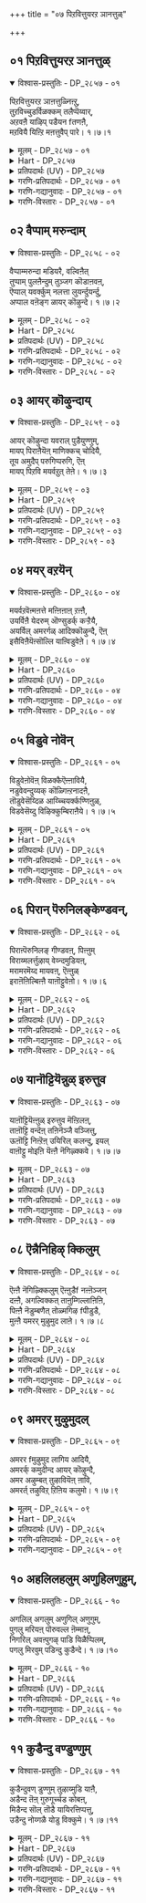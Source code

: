 +++
title = "०७ पिऱवित्तुयरऱ ञानत्तुळ्"

+++


## ०१ पिऱवित्तुयरऱ ञानत्तुळ्

<details open><summary>विश्वास-प्रस्तुतिः - DP_२८५७ - ०१</summary>

पिऱवित्तुयरऱ ञाऩत्तुळ्निऩ्ऱु,  
तुऱविच्चुडर्विळक्कम् तलैप्पॆय्वार्,  
अऱवऩै याऴिप् पडैयन fतणऩै,  
मऱवियै यिऩ्ऱि मऩत्तुवैप् पारे। १।७।१
</details>

<details><summary>मूलम् - DP_२८५७ - ०१</summary>

पिऱवित्तुयरऱ ञाऩत्तुळ्निऩ्ऱु,  
तुऱविच्चुडर्विळक्कम् तलैप्पॆय्वार्,  
अऱवऩै याऴिप् पडैयन fतणऩै,  
मऱवियै यिऩ्ऱि मऩत्तुवैप् पारे। १।७।१
</details>

<details><summary>Hart - DP_२८५७</summary>

Sages who do not want to be born again  
follow the bright path of wisdom,  
keep in their minds and do not forget the dharmic one,  
their pure lord with the discus:
</details>

<details><summary>प्रतिपदार्थः (UV) - DP_२८५७</summary>

**पिऱवित्तुयर्** = पिऱवित् तुऩ्बम् मट्टुम्; **अऱ** = नीङ्गुम्बडि कैवल्यार्त्तिगळ्; **ञाऩत्तुळ् निऩ्ऱु** = आत्म ञाऩ नॆऱियिल् निऩ्ऱु; **तुऱवि** = अऩैत्तु उबादिगळैयुम् विट्टवऩाऩ; **सुडर्** = आत्माविऩुडैय साक्षात्कारत्तिऩ्; **विळक्कम्** = विळक्कम् अदु मट्टुमे कैवल्यार्त्तिगळ् विरुप्पम्; **अऱवऩै** = तरुमत्तिऩ् उरुवाऩवऩुम्; **आऴिप्पडै** = सक्करत्तैक् कैयिलुडैयवऩुम्; **अन्दणऩै** = परम पावऩऩाऩ ऎम्बॆरुमाऩै; **तलैप् पॆय्वार्** = पॆऱ विरुम्बुगिऩ्ऱवर्गळ्; **मऱवियै इऩ्ऱि** = मऱत्तल् इऩ्ऱिये अप्पयऩै अडैय; **मऩत्तु वैप्पारे** = उपासिक्किऩ्ऱार्गळे! अन्दो!
</details>

<details><summary>गरणि-प्रतिपदार्थः - DP_२८५७ - ०१</summary>

पिऱवि = पुनर्जन्मद, तुयर् = दुःखवन्नु, अऱ = नीगिसुवुदक्कागि, ञानत्तुळ् = ज्ञानमार्गदल्लि, निन्ऱु = निन्तु, तुऱवि शुडर् = त्याग \(सन्यास\)वॆम्ब, सूर्यन, विळक्कम् = प्रकाशवन्नु, तलैपॆय् वार् = हरिसुववरु, अऱवनै = सकलसद्गुणसम्पन्ननन्नु, आऴिपडै = चक्रायुधधारियन्नु, अन्दणनै = परिशुद्धनू, दयापूर्णनू, कृपाळुवू आद = भगवन्तनन्नु, मऱवियै इन्ऱि = मरॆयदन्तॆ, मनत्तु = मनस्सिनल्लि, वैप्पारे = इरिसिकॊण्डिरुववरे. 
</details>

<details><summary>गरणि-गद्यानुवादः - DP_२८५७ - ०१</summary>

पुनर्जन्मद दुःखवन्नु नीगिसुवुदक्कागि ज्ञानमार्गवन्नु हिडिदु त्यागवॆम्ब \(सन्यासवॆम्ब\) सूर्यन प्रभॆयन्नु हरिसुववरु सकलसद्गुणसम्पनन्नू, चक्रायुधधारियू, परिशुद्धनू दयापूर्णनू परमकृपाळुवू आद भगवन्तनन्नु मरॆयदन्तॆ मनदल्लिरिसिकॊण्डिरुववरे.
</details>

<details><summary>गरणि-विस्तारः - DP_२८५७ - ०१</summary>

ज्ञानमार्गवन्नु हिडिदु भगवन्तनन्नु उपासिसुवुदेकॆ? सांसारिकवाद \(प्रापञ्चिकवाद\) तॊडकुगळन्नु तन्दॊड्डुव ऎल्लवन्नू बिट्टुकॊट्टु, त्यागिगळागि, सन्यासिगळागि इद्दुकॊण्डु, ऎडॆबिडदॆ भगवन्तन गुणस्वभावातिशयगळन्नु कुरितु चिन्तिसुत्ता कालकळॆयुवुदेकॆ? भक्ति, कर्म मार्गगळन्तॆ ज्ञानमार्गदिन्दलू सह भगवन्तनन्नु आश्रयिसि, उपासिसि, पुनर्जन्मद दुःखसङ्कटगळिन्द मुक्तरागबेकॆन्दे अल्लवे? मार्गयावुदे आगलि, भगवन्तनन्नु आश्रयिसि, अवन कृपॆगॆ पात्ररागुव हॊरतु, पुनर्नज्मद सङ्कट नीगुवुदिल्ल – ऎन्नुत्तारॆ, आळ्वाररु. 

त्याग, सन्यासगळन्नु सूर्यनिगॆ होलिसलागिदॆ. सूर्यनु तन्न प्रभॆयन्नु हरडि, लोकवन्नु बॆळगिसुवन्तॆ, चटुवटिकॆयल्लि तॊडगिसुवन्तॆ, त्याग सन्यासगळु पवित्र जीवनवन्नु लोकक्कॆ प्रकटगॊळिसि, मार्गदर्शकगळागुत्तवॆ.
</details>

## ०२ वैप्पाम् मरुन्दाम्

<details open><summary>विश्वास-प्रस्तुतिः - DP_२८५८ - ०२</summary>

वैप्पाम्मरुन्दा मडियरै, वल्विऩैत्  
तुप्पाम् पुलऩैन्दुम् तुञ्जग कॊडाऩवऩ्,  
ऎप्पाल् यवर्क्कुम् नलत्ता लुयर्न्दुयर्न्दु,  
अप्पाल वऩॆङ्ग ळायर् कॊऴुन्दे। १।७।२
</details>

<details><summary>मूलम् - DP_२८५८ - ०२</summary>

वैप्पाम्मरुन्दा मडियरै, वल्विऩैत्  
तुप्पाम् पुलऩैन्दुम् तुञ्जग कॊडाऩवऩ्,  
ऎप्पाल् यवर्क्कुम् नलत्ता लुयर्न्दुयर्न्दु,  
अप्पाल वऩॆङ्ग ळायर् कॊऴुन्दे। १।७।२
</details>

<details><summary>Hart - DP_२८५८</summary>

The dear one of the cowherds,  
higher in goodness than anyone or anything, is a treasure  
and the remedy for all sicknesses:  
He removes the bad karma of his devotees,  
and saves them from the desires of the five senses,
</details>

<details><summary>प्रतिपदार्थः (UV) - DP_२८५८</summary>

**अडियरै** = तऩ् अडियारै; **वल्विऩै** = कॊडिय करुमङ्गळै; **तुप्पु आम्** = सॆय्यत् तूण्डुगिऱ वऴियिल् इरुक्कुम्; **पुलऩ् ऐन्दुम्** = पुलऩ् ऐन्दिलुम् अगप्पट्टु; **तुञ्जगॊडाऩ्** = वरुन्दुम्बडि अवर्गळै विडादवऩुम्; **वैप्पु आम्** = अवर्गळुक्कु निदि पोऩ्ऱवऩुम्; **मरुन्दु आम्** = मरुन्दुम् आवाऩ्; **अवऩ्** = अन्द ऎम्बॆरुमाऩ्; **ऎप्पाल् अवऩ्** = मऩुष्याऩन्दम् मुदल् पिरमाऩन्दम् वरै; **ऎवर्क्कुम्** = ऎव्विडत्तिलुमुळ्ळ ऎल्ला सचेतनर्क्कुम्; **नलत्ताल्** = आऩन्द कुणत्तिऩाल्; **उयर्न्दु उयर्न्दु** = मिगवुम् उयर्न्दु; **अप्पाल्** = वाक्कुक्कुम् मऩत्तुक्कुम् ऎट्टादवऩुम्; **ऎङ्गळ्** = ऎङ्गळ्; **आयर् कॊऴुन्दे** = आयर् कुलत् तलैवऩुम् अवऩे
</details>

<details><summary>गरणि-प्रतिपदार्थः - DP_२८५८ - ०२</summary>

वैप्पु आम् = सकलैश्वर्य निधियागिरुववनु, मरुन्दु आम् = \(पुनर्जन्मवॆम्ब\) \(रोगक्कॆ\) सिद्धौषधियागिरुववनु, अडियरै = आश्रितर, वल् विनै = क्रूरपापगळिगॆ \(कर्मगळॆम्ब रोगक्कॆ\), तुप्पु आम् = बलवाद \(दृढवाद\) आधारवागिरुववनु, पुलन् ऐन्दुम् = पञ्चेन्द्रियगळन्नु \(इन्द्रियगळु ऐदन्नू\), तुञ्जक्कॊडान् = निद्रिसलु \(सोमारियागलु\) अवकाशकॊडुवुदिल्ल, अवन् = अवनु, ऎप्पाल् = ऎल्ल कडॆगळल्लू \(ऎल्लॆल्लि नोडिदरू\), यावर् क्कूम् = यारिगू \(ऎल्लरिगू\), नलत्ताल् = स्वभावदिन्द \(हिरिमॆयिन्द\), उयर्न्दु उयर्न्दु = अत्यन्त उन्नतवागि, अप्पाल् = ऎटुकदवनागिद्दानॆ, अवन = अवनु, ऎङ्गळ् = नम्मवराद, आयर् = गोपालर \(गोवळर – गॊल्लर\), कॊऴुन्दे = मगुवे\! 
</details>

<details><summary>गरणि-गद्यानुवादः - DP_२८५८ - ०२</summary>

सकलैश्वर्यनिधियागिद्दानॆ. आश्रितर क्रूरकर्मगळॆम्ब रोगक्कॆ सिद्धौषधियागिद्दानॆ. दृढवाद आधारवागिद्दानॆ. इन्द्रियगळु ऐदन्नू निद्रिसलु \(सोमारियागलु\) अवकाश कॊडुवुदिल्ल. अवनु तन्न हिरिमॆयिन्द, गुणस्वभावगळिन्द अत्यन्त उन्नतनागि ऎल्ल कडॆगळल्लू यारिगू ऎटुकदवनागिद्दानॆ. आदरू, अवनु नम्मवराद गोवळर मगुवे\! 
</details>

<details><summary>गरणि-विस्तारः - DP_२८५८ - ०२</summary>

हिन्दिन पाशुरदल्लि ज्ञानमार्गवन्नु हिडिदवरू सह भगवन्तनन्नु आश्रयिसि, ऎडॆबिडदॆ चिन्तिसुत्तारॆ ऎन्दु हेळलायितु. अदक्कॆ कारणवेनॆन्दु ई पाशुरदल्लि सूचिसलागुत्तदॆ.

भगवन्तनु तन्न विशिष्टवाद परत्वगुणगळिन्द ऎन्थ ज्ञानिगादरू सुलभवागि ऎटुकलारदष्टु उन्नतनागिद्दानॆ. ज्ञानमार्गदिन्द अवनन्नु अरितुकॊळ्ळलु, अवनन्नु सेरलु प्रयत्निसिदष्टू अवनु इन्नष्टु दूर सरियुत्तानॆ. इन्थ हिरिमॆय भगवन्तनिगॆ मत्तॆ कॆलवु गुणस्वभावगळिवॆ. आश्रितर विषयदल्लि अवन वात्सल्यक्कॆ मितियिल्ल. अवर अतिक्रूरवाद पापगळन्नॆल्ला तॊडॆदुहाकुत्तानॆ. सकलैश्वर्यनिधियाद्दरिन्द आश्रितर इष्टार्थगळॆल्लवन्नू नॆरवेरिसुत्तानॆ. अवरिगॆ दृढवाद आधारवागिरुत्तानॆ. अवर इन्द्रियगळन्नु चुरुकुगॊळिसि, अवरु आत्मोद्धारदत्त चलिसुवन्तॆ माडुत्तानॆ. अवनॆष्टु सुलभनु\! ऎष्टु सौशील्यवन्तनु\! ऎष्टु उदारि\! ऎन्थ उपकारि\! आद्दरिन्दलॆ, नम्मवरे आद, ऎन्दरॆ, सामान्यमानवरे आद, गोवळ मनॆय मगुवागि, ऎल्लरिगू अत्यन्त प्रियनागि बॆळॆदवनल्लवे स्वामि\!
</details>

## ०३ आयर् कॊऴुन्दाय्

<details open><summary>विश्वास-प्रस्तुतिः - DP_२८५९ - ०३</summary>

आयर् कॊऴुन्दा यवराल् पुडैयुण्णुम्,  
मायप् पिराऩैयॆऩ् माणिक्कच् चोदियै,  
तूय अमुदैप् परुगिप्परुगि, ऎऩ्  
मायप् पिऱवि मयर्वऱुत् तेऩे। १।७।३
</details>

<details><summary>मूलम् - DP_२८५९ - ०३</summary>

आयर् कॊऴुन्दा यवराल् पुडैयुण्णुम्,  
मायप् पिराऩैयॆऩ् माणिक्कच् चोदियै,  
तूय अमुदैप् परुगिप्परुगि, ऎऩ्  
मायप् पिऱवि मयर्वऱुत् तेऩे। १।७।३
</details>

<details><summary>Hart - DP_२८५९</summary>

I drank and drank the grace of Māyan,  
the bright diamond and pure nectar  
who was born as a tender child of the cowherds  
and was punished by Yashoda because he stole butter  
and all my delusion in this birth went away:
</details>

<details><summary>प्रतिपदार्थः (UV) - DP_२८५९</summary>

**आयर् कॊऴुन्दाय्** = आयर्गुलक् कॊऴुन्दाऩ कण्णऩ्; **अवराल्** = अन्द आयर्गळाल्; **पुडैयुण्णुम्** = अडियुण्डु; **मायप् पिराऩै** = मायच्चॆयल् वल्लवऩुम्; **ऎऩ् माणिक्क** = ऎऩक्कु माणिक्कम्बोल्; **सोदियै** = ऒळि पॆऱ्ऱ वडिवैयुडैयवऩुम्; **तूय** = परिशुद्धमाऩ; **अमुदै** = अम्रुदम् पोऩ्ऱवऩुमाऩ पॆरुमाऩै; **परुगिप् परुगि** = इडैविडामल् अनुबवित्तु; **ऎऩ् माय** = पिरगिरुदियिऩ् कारियमाय् वरुगिऩ्ऱ; **पिऱवि** = पिऱवियिऩालुण्डाऩ; **मयर्वु** = अञ्ञाऩत्तै; **अऱुत्तेऩे** = पोक्किक् कॊण्डेऩ्
</details>

<details><summary>गरणि-प्रतिपदार्थः - DP_२८५९ - ०३</summary>

आयर् कॊऴुन्दु आय् = गोवळर मगुवागि, अवराल् = अवरिन्द, पुडै उण्णुम् = हॊडॆतवन्नु तिन्नुव, मायम् पिरानै= आश्चर्यकारकनाद स्वामियन्नु, ऎन् = नन्न, माणिक्कम् = रत्नवन्नु, शोदियै = ज्योतिस्वरूपनन्नु, तूय = परिशुद्धवाद, अमुदै = अमृतवन्नु, परुहिपरुहि = कुडिदुकुडिदु \(चॆन्नागि अनुभविसिस्\), ऎन् = नन्न, मायम् = अज्ञानदिन्द बन्द \(भ्रान्तिरूपवाद\), पिऱवि = हुट्टु ऎम्ब, मयर् वु = मङ्कुतनवन्नु, अऱुत्तेने = कडिदुहाकिद्देनॆ. 
</details>

<details><summary>गरणि-गद्यानुवादः - DP_२८५९ - ०३</summary>

गोवळरमगुवागि, अवरिन्द हॊडॆतवन्नुण्णुव आश्चर्यकारकनाद स्वामियन्नु, नन्न अनर्घरत्नवन्नु, ज्योतिस्वरूपनन्नु, परिशुद्धवाद अमृतवन्नु कुडिदुकुडिदु \(चॆन्नागि अनुभविसि\), नन्न भ्रान्तिरूपवाद \(अज्ञानदिन्द बन्द\) हुट्टु ऎम्ब मङ्कुतनवन्नु कडिदुहाकिद्देनॆ. 
</details>

<details><summary>गरणि-विस्तारः - DP_२८५९ - ०३</summary>

आळ्वाररु हेळुत्तारॆ- ज्ञानमार्गक्कॆ सुलभवागि ऎटुकदवनाद सर्वेश्वरनु अत्यन्त सौलभ्यगुणवुळ्ळवनाद्दरिन्दले, सामान्यमानव कुलद गोवळर मगनागि, नन्दगोकुलदल्लि, तानु माडिद विचित्र चेष्टॆगळिगागि गॊल्लतियरिन्द एटु तिन्दनल्लवे? अत्याश्चर्यकरनाद नन्न आ स्वामिये अनर्घरत्नद दिव्यप्रभॆयन्तॆ ज्योतिस्वरूपनागिद्दानॆ. अवनु परिशुद्धवाद अमृतदन्तॆ. साटियिल्लद अवन गुणातिशयगळन्नु ऎडॆबिडदॆ अनुभविसिद्दरिन्द, अज्ञानदिन्द उण्टाद भ्रान्तिरूपवाद पुनर्जन्मवॆम्ब मङ्कुतनवन्नु \(मायॆयन्नु\) नानु होगलाडिसिकॊण्डिद्देनॆ. 

भगवन्तनन्नु अनन्यवागि आश्रयिसि पडॆयतक्कद्दु ऎन्दरॆ अमरत्ववन्नु. ’अदन्नु नानु पडॆदुकॊण्डॆ’ ऎन्नुत्तारॆ आळ्वाररु इल्लि.
</details>

## ०४ मयर् वऱयॆन्

<details open><summary>विश्वास-प्रस्तुतिः - DP_२८६० - ०४</summary>

मयर्वऱवॆऩ्मऩत्ते मऩ्ऩिऩाऩ् ऱऩ्ऩै,  
उयर्विऩै येदरुम् ऒण्सुडर्क् कऱ्ऱैयै,  
अयर्विल् अमरर्गळ् आदिक्कॊऴुन्दै, ऎऩ्  
इसैविऩैयॆऩ्सॊल्लि याऩ्विडुवेऩे। १।७।४
</details>

<details><summary>मूलम् - DP_२८६० - ०४</summary>

मयर्वऱवॆऩ्मऩत्ते मऩ्ऩिऩाऩ् ऱऩ्ऩै,  
उयर्विऩै येदरुम् ऒण्सुडर्क् कऱ्ऱैयै,  
अयर्विल् अमरर्गळ् आदिक्कॊऴुन्दै, ऎऩ्  
इसैविऩैयॆऩ्सॊल्लि याऩ्विडुवेऩे। १।७।४
</details>

<details><summary>Hart - DP_२८६०</summary>

The ancient god of gods, my love,  
a shining light, a beautiful tender shoot who never grows tired  
entered my mind and took away all my delusion:  
He gives me only goodness in life—  
how could I allow him to leave me?
</details>

<details><summary>प्रतिपदार्थः (UV) - DP_२८६०</summary>

**मयर्वु अऱ** = अऱिविऩ्मै अडियोडु नीङ्ग; **ऎऩ् मऩत्ते** = ऎऩ्मऩत्तिले; **मऩ्ऩिऩाऩ् तऩ्ऩै** = निलैबॆऱ्ऱु इरुप्पवऩुम्; **उयर्विऩैये** = उयर्न्द ञाऩम् पक्ति आगियवऱ्ऱै; **तरुम्** = अळिप्पवऩुम्; **ऒण् सुडर् कऱ्ऱैयै** = ऒळिमयमाऩवऩुम्; **अयर्वु इल्** = मऱदि ऎऩ्बदु ऎऩ्ऱुम् इल्लाद; **अमरर्गळ्** = नित्यसूरिगळ् इरुक्कुम्; **आदिक् कॊऴुन्दै** = वैगुन्दत्तुक्कुत् तलैवऩुम्; **ऎऩ्** = तऩ्ऩै अडैय ऎऩक्कु; **इसैविऩै** = इसैवै विळैवित्त ऎम्बॆरुमाऩै; **ऎऩ् सॊल्लि** = ऎऩ्ऩ कारणम् सॊल्लि; **याऩ् विडुवेऩो** = नाऩ् विट्टु विलगुवेऩ्
</details>

<details><summary>गरणि-प्रतिपदार्थः - DP_२८६० - ०४</summary>

मयर् वु = अज्ञानवु, अऱ = तॊलगिसुवन्तॆ, ऎन् मनत्ते = नन्न मनदल्लि, मन्नि नान् तन्नै = नॆलसिरुववनागि, उयर् विनैये = श्रेष्ठवाद \(महोन्नतवाद\) कर्मगळन्ने, तरुम् = उण्टुमाडुव, ऒण् शुडर् कट्रैयै = साटियिल्लद तेजोराशियन्नु, अयर् वु इल् = मरॆवु ऎम्बुदे इल्लद, अमरर् हळ् = नित्यसूरिगळ, आदिकॊऴुन्दै = \(आदिकारणनाद\) मूल शिशुवन्नु, ऎनिशैविनै = ननगॆ तक्क सामर्थ्यवित्तवनन्नु, ऎन् शॊल्लि = याव कॊरतॆयन्नु हेळि \(एनन्नु हेळि\), यान् = नानु, विडुवेनो = बिट्टुबिडबल्लॆने? \(बिट्टुबिडलि\). 
</details>

<details><summary>गरणि-गद्यानुवादः - DP_२८६० - ०४</summary>

नन्न अज्ञानवु तॊलगुवन्तॆ नन्न मनदल्लि नॆलसिरुववनागि, महोन्नतवाद कर्मगळन्ने उण्टु माडुव साटियिल्लद तेजोराशियन्नु, मरॆवु ऎम्बुदे इल्लद नित्यासूरिगळिगॆ आदिकारणनाद \(मूल\) शिशुवन्नु, ननगॆ तक्क सामर्थ्यवन्नु इत्तवनन्नु, एनन्नु हेळि नानु बिट्टुबिडलि\! 
</details>

<details><summary>गरणि-विस्तारः - DP_२८६० - ०४</summary>

“नन्न अज्ञान तॊलगुवन्तॆ..................” – हुट्टु सावुगळ जीवनदल्लि बिद्दु, पापगळन्नु माडुत्ता, पुनर्जन्म पडॆयुत्ता, मत्तॆ पापमाडुत्ता, उज्जीवन मार्गवे तिळियदन्तॆ तॊळलुत्तिरुवुदे अज्ञान. भगवच्चिन्तनॆगॆ अनुकूल अवतारगळु दॊरॆतरॆ मात्रवे ई अज्ञान तॊलगुवुदु. वास्तववागि, भगगवच्चिन्तनॆ माडबेकॆम्ब मनस्से उज्जीवनगॊळ्ळुव ज्ञान. भगवन्तनु तन्न अन्तरङ्गदल्लिद्दानॆन्दु दृढवागि नम्बुवुदे ज्ञान. हीगॆ भगवन्तन उपकार. 

“महोन्नत कर्म ..................राशियन्नु” – भगवन्तनन्नु ऒलिसिकॊळ्ळुव, अवनन्नु सेरुवुदक्कॆ अवकाशवन्नु कल्पिसुव कर्मगळु उन्नत \(श्रेष्ठवाद\) कर्मगळु. अवु ज्ञान, भक्ति, वैराग्यगळु. प्रापञ्चिक आसक्तियन्नु तॊलगिसि, भगवन्तनत्त सॆळॆदॊय्यतक्कवु इवु. 

भगवन्तनन्नु यावुदक्कू होलिसलु साध्यवागदन्थ तेजस्सिन राशियन्नागि इल्लि हेळलागिदॆ. 

“नन्गॆ तक्क सामर्थ्यवन्नु .................” – भगवन्तनन्नु सेरुवुदक्कू, अवन नित्यकैङ्कर्यदल्लि तॊडगुवुदक्कॆ अनुकूलिसुवन्तॆ ज्ञान, भक्ति, वैराग्यगळु नन्नल्लि हॆच्चुवन्तॆ, अवनन्नु ऎडॆबिडदॆ भक्ति माडलु ननगॆ तक्क सामर्थ्यवन्नु दॊरकिसिकॊट्टवनु अवने.

आळ्वाररु हेळुत्तारॆ- इन्द्रियगळ वशवागिरुव नन्न मनस्सिन अज्ञानवन्नु तॊलगिसुवुदक्कागिये भगवन्तनु नन्न अन्तरङ्गदल्लि नॆलसिद्दानॆ. ज्ञान भक्ति वैराग्यगळु नन्नल्लि हॆच्चुवन्तॆ माडुव अद्वितीयवाद तेजोराशियागिद्दानॆ. परमपदवासिगळाद नित्यसूरिगळिगू सह अवनु मूलकारणने. अवनन्नु सेरि, अवन नित्यकैङ्कर्यदल्लि तॊडगुवन्तॆ ननगॆ तक्कद्दाद ज्ञान, भक्ति, वैराग्यगळ सामर्थ्यवन्नु दॊरकिसिकॊट्टिद्दानॆ. महोपकारियाद आ भगवन्तन याव कॊरतॆयन्नु ऎत्ति हिडियुत्ता, नानु अवन चिन्तनॆयन्नु मरॆतुबिडलि.
</details>

## ०५ विडुवे नोवॆन्

<details open><summary>विश्वास-प्रस्तुतिः - DP_२८६१ - ०५</summary>

विडुवेऩोवॆऩ् विळक्कैऎऩ्ऩावियै,  
नडुवेवन्दुय्यक् कॊळ्गिऩ्ऱनादऩै,  
तॊडुवेसॆय्दिळ आय्च्चियर्क्कण्णिऩुळ्,  
विडवेसॆय्दु विऴिक्कुम्बिराऩैये। १।७।५
</details>

<details><summary>मूलम् - DP_२८६१ - ०५</summary>

विडुवेऩोवॆऩ् विळक्कैऎऩ्ऩावियै,  
नडुवेवन्दुय्यक् कॊळ्गिऩ्ऱनादऩै,  
तॊडुवेसॆय्दिळ आय्च्चियर्क्कण्णिऩुळ्,  
विडवेसॆय्दु विऴिक्कुम्बिराऩैये। १।७।५
</details>

<details><summary>Hart - DP_२८६१</summary>

The lord, my soul, my king,  
the bright light that guides me,  
was born as a young cowherd  
who fascinated girls with his look:  
He came into my life making me his and saved me  
and I will not leave him:
</details>

<details><summary>प्रतिपदार्थः (UV) - DP_२८६१</summary>

**ऎऩ् विळक्कै** = ऎऩक्कु ञाऩ विळक्काय् इरुक्किऩ्ऱवऩै; **ऎऩ् आवियै** = ऎऩ् आत्मावै; **नडुवे वन्दु** = इडैयिल् वन्दु; **उय्य** = अहङ्कार ममकारङ्गळाल् अऴियादबडि; **कॊळ्गिऩ्ऱ नादऩै** = काक्कुम् पॆरुमाऩै; **तॊडुवे सॆय्दु** = कबडच् चॆयल्गळैये सॆय्दु; **इळ आय्च्चियर्** = इळम्बरुव आय्च्चियर्गळिऩ्; **कण्णिऩुळ्** = कण्गळुक्कुळ्; **विडवे सॆय्दु** = तूदु विडुवदैच् चॆय्दु; **विऴिक्कुम्** = कण्गलप्पुच् चॆय्गिऱ उपकारकऩाऩ; **पिराऩैये?** = पॆरुमाऩै; **विडुवेऩो** = विडुवेऩो विडमाट्टेऩ्
</details>

<details><summary>गरणि-प्रतिपदार्थः - DP_२८६१ - ०५</summary>

विडुवेनो = बिट्टुबिडुवॆनॆ? ऎन् विळक्कै = नन्न दीपवन्नु, ऎन् आवियै = नन्न प्राणवन्नु, नडुवॆ वन्दु = इद्दक्किद्दन्तॆ बन्दु, उय्यक्कॊळ् हिन्ऱ = उज्जीवनगॊळिसुव, नादनै = नाथनन्नु, तॊडुवे शॆय्दु = कपटवन्नु माडि, इळ आय् च्चियर् = ऎळॆय यौवनद गोपियर, कण्णिनुळ् = कण्णुगळल्लि \(ऎदुरल्लि\), विडवे शॆय्दु = मोहिसुवन्तॆ माडि, विऴिक्कूम् = हाडि करॆयुव, पिरानैये = सर्वेश्वरनन्ने. 
</details>

<details><summary>गरणि-गद्यानुवादः - DP_२८६१ - ०५</summary>

नन्न \(ज्ञान\)दीपवन्नु, नन्न प्राणवन्नु, इद्दक्किद्दन्तॆ बन्दु उज्जीवनगॊळिसुव नाथनन्नु, कपटवन्नु माडि ऎळॆय यौवनद गोपियर ऎदुरल्लि मोहिसुवन्तॆ माडि, हाडि, करॆयुव सर्वेष्वरनन्ने नानु बिट्टिबिडुवॆने? 
</details>

<details><summary>गरणि-विस्तारः - DP_२८६१ - ०५</summary>

आळ्वाररु हेळुत्तारॆ- नन्नल्लि तुम्बिकॊण्डिद्द अज्ञानवॆम्ब कग्गत्तलॆयन्नु ओडिसिबिट्ट ज्ञानज्योतियागिद्दानॆ भगवन्त. नन्न प्राणवे अवनागिद्दानॆ. अवने नन्न स्वामियागि, नन्न मेलॆ कृपॆगॊण्डु इद्दक्किद्दन्तॆ नन्न अन्तरङ्गवन्नु प्रवेशिसिद्दानॆ. अल्लिये नॆलसि, शाश्वतवागि नन्नन्नु उज्जीवनगॊळिसुत्तिद्दानॆ. हिन्दॆ, अवने दिव्यसुन्दरनाद श्रीकृष्णनागि अवतरिसि, नन्दगोकुलद ऎळॆय यौवनद गोपियर कण्णमुन्दॆ आकर्षकवाद आटगळन्नु आडुत्ता, मोहकवाद तन्न कॊळलिन गानदिन्द अवरॆल्लरू मोहमुग्धरागुवन्तॆ माडिदनल्लवे\! विशिष्टवाद गुणस्वभावगळुळ्ळ आ सर्वेश्वरनन्नु नानु याव कारणदिन्द बिट्टुदूरमाडबल्लॆ?
</details>

## ०६ पिरान् पॆरुनिलङ्केण्डवन्,

<details open><summary>विश्वास-प्रस्तुतिः - DP_२८६२ - ०६</summary>

पिराऩ्पॆरुनिलङ् गीण्डवऩ्, पिऩ्ऩुम्  
विराय्मलर्त्तुऴाय् वेय्न्दमुडियऩ्,  
मरामरमॆय्द मायवऩ्, ऎऩ्ऩुळ्  
इराऩॆऩिल्बिऩ्ऩै याऩॊट्टुवेऩो। १।७।६
</details>

<details><summary>मूलम् - DP_२८६२ - ०६</summary>

पिराऩ्पॆरुनिलङ् गीण्डवऩ्, पिऩ्ऩुम्  
विराय्मलर्त्तुऴाय् वेय्न्दमुडियऩ्,  
मरामरमॆय्द मायवऩ्, ऎऩ्ऩुळ्  
इराऩॆऩिल्बिऩ्ऩै याऩॊट्टुवेऩो। १।७।६
</details>

<details><summary>Hart - DP_२८६२</summary>

The Māyavan, adorned with flower garlands  
mixed with thulasi, became a boar and split open the earth,  
and he destroyed the seven mara trees:  
If he refuses to stay in my heart,  
how can I accept that?
</details>

<details><summary>प्रतिपदार्थः (UV) - DP_२८६२</summary>

**पिराऩ्** = उपकारकऩुम्; **पॆरु निलम्** = वराहावतारत्तिल् पॆरिय पूमियै; **कीण्डवऩ्** = पिळन्दॆडुत्तवऩुम्; **पिऩ्ऩुम्** = मेलुम्; **विराय् तुऴाय् मलर्** = मणम् मिक्क तुळसियाल्; **वेय्न्द मुडियऩ्** = तॊडुक्कप्पट्ट मालै अणिन्दवऩुम्; **मरामरम्** = एऴु मरामरङ्गळैयुम् तुळैक्क; **ऎय्द** = ऒरे अम्बु ऎय्दवऩुम्; **मायवऩ् ऎऩ्ऩुळ्** = मायवऩ् ऎऩ् मऩत्तिल्; **इराऩ् ऎऩिल्** = इरुक्कमाट्टेऩ् ऎऩ्ऱाल्; **पिऩ्ऩै याऩ्** = ऎऩ्ऩैविट्टुप् पिरिन्दु सॆल्वदऱ्कु नाऩ्; **ऒट्टुवेऩो** = उडऩ्बडुवेऩो? तरित्तिरुप्पेऩो?
</details>

<details><summary>गरणि-प्रतिपदार्थः - DP_२८६२ - ०६</summary>

पिरान् = सर्वेश्वरनु, पॆरुनिलम् = विस्तारवाद भूमियन्नु, कीण्डवन् = हिडिदुमेलॆत्तिदवनु, पिन्नुम् = अनन्तर, \(अल्लदॆ\), विराय् = चॆन्नागि अरळिरुव, मलर् तुऴाय् = बिरिद तुळसियन्नु, वेय्न्द = सुत्तुवरिद, मुडियान् = तलॆगूदलुळ्ळवनु, मरामरम् ऎय् द = एळु ताळॆ \(सालवृक्ष\) मरगळन्नु हॊडॆद, मायवन् = आश्चर्यकारियु, ऎन् उळ् = नन्न अन्तरङ्गदल्लि, इरान् ऎनिल् = इल्ल ऎन्दरॆ, पिन्नै = आ कूडले, यान् = नानु, ऒट्टुवेनो = ऒप्पुवॆनो? 
</details>

<details><summary>गरणि-गद्यानुवादः - DP_२८६२ - ०६</summary>

सर्वेश्वरनु, विस्तारवाद भूमियन्नु हिडिदु मेलक्कॆत्तिदवनु, अल्लदॆ, चॆन्नागि अरळि बिरितिरुव \(परिमळिसुव\) तुलसिय हारवन्नु तलॆयल्लि धरिसिरुववनु. एळु ताळॆय मरगळन्नु \(सालवृक्षगळन्नु\) हॊडॆद आश्चर्यकारियु, नन्न अन्तरङ्गदल्लि इल्ल ऎन्दरॆ, आ कूडले, नानु ऒप्पुवॆने? 
</details>

<details><summary>गरणि-विस्तारः - DP_२८६२ - ०६</summary>

“विस्तारवाद.......................मेलक्कॆत्तिदवनु” – इदु भगवन्तन महावराहावतारद हिरिमॆ. हिरण्यकशिपुविन तम्मनाद हिरण्याक्षनु भूमियन्नु अपहरिसिकॊण्डु कडलॊळक्कॆ नुग्गि, नीरिनल्लि अडगिकॊण्डनु. आग सर्वेश्वरनु महावराहनागि अवतरिसि, कडलॊळक्कॆ नुग्गि, हिरण्याक्षनन्नु हुडुकिकॊण्डु, भूमियन्नु तन्न कोरॆहल्लुगळिन्द हिडिदु मेलक्कॆत्ति अदर स्थानदल्लिरिसिदनु. 

“एळु ताळॆय.......................आश्चरकारि” – इदु भगवन्तन श्रीरामावतारद हिरिमॆ. तन्दॆय मातन्नु पालिसुवुदक्कागि, वनवासक्कॆ हॊरट रामलक्ष्मण सीतॆयरु पञ्चवटियल्लिरुवाग, रावणासुरनु सीतादेवियन्नु अपहरिसिकॊण्डु होगि लङ्कॆयल्लि आकॆयन्नु सॆरॆयल्लिट्टनु. कळॆदुहोद सीतॆयन्नु हुडुकुत्त रामलक्ष्मणरु किष्किन्धॆगॆ बन्दरु. अल्लि, रामनन्तॆ हॆण्डतियन्नू, राज्यवन्नू कळॆदुकॊण्डिद्द सुग्रीअनॊडनॆ सख्यवायितु. सुग्रीवन हिंसकनागि, महापराक्रमियागिद्द वालियन्नु कॊल्लुवुदक्कॆ तक्क सामर्थ्य तन्नल्लिदॆयॆन्दु रामनु तोरिसुवुदक्कागि, ऒन्दे बाणवन्नु प्रयोगिसि, एळु ताळॆय मरगळन्नु रन्ध्रमाडि, ’आश्चर्यकारि’ ऎनिसिकॊण्डनु. 

आळ्वाररु हेळुत्तारॆ- सर्वेश्वरनु ऎष्टु समर्थनो अष्टे आश्चर्यकारियू हौदु. हिन्दॆ, स्वामियु महावराहनागि अवतरिसि, कडलल्लि हुदुगि होगिद्द भूमियन्नु हिडिदॆत्ति अदर स्थानदल्लि निल्लिसि उपकार माडिदनु. मत्तॆ श्रीरामनागि अवतरिसि एळु ताळॆय मरगळन्नू ऒन्दे बाणदिन्दले रन्ध्रमाडिदनु. चॆन्नागि अरळि परिमळदिन्द तुम्बिरुव तुलसिय हारवन्नु तलॆयल्लि धरिसिरुव दिव्यसुन्दरनाद आ परमोपकारियु नन्न अन्तरङ्गदल्लि नॆलसिल्लवॆन्दरॆ, नानु ऒप्पुवुदे इल्ल.
</details>

## ०७ यानॊट्टियॆन्नुळ् इरुत्तुव

<details open><summary>विश्वास-प्रस्तुतिः - DP_२८६३ - ०७</summary>

याऩॊट्टियॆऩ्ऩुळ् इरुत्तुव मॆऩ्ऱिलऩ्,  
ताऩॊट्टि वन्दॆऩ् तऩिनॆञ्जै वञ्जित्तु,  
ऊऩॊट्टि निऩ्ऱॆऩ् उयिरिल् कलन्दु, इयल्  
वाऩॊट्टु मोइऩि यॆऩ्ऩै नॆगिऴ्क्कवे। १।७।७
</details>

<details><summary>मूलम् - DP_२८६३ - ०७</summary>

याऩॊट्टियॆऩ्ऩुळ् इरुत्तुव मॆऩ्ऱिलऩ्,  
ताऩॊट्टि वन्दॆऩ् तऩिनॆञ्जै वञ्जित्तु,  
ऊऩॊट्टि निऩ्ऱॆऩ् उयिरिल् कलन्दु, इयल्  
वाऩॊट्टु मोइऩि यॆऩ्ऩै नॆगिऴ्क्कवे। १।७।७
</details>

<details><summary>Hart - DP_२८६३</summary>

I was worried  
I might not be able to make him stay in my mind,  
but he entered it, attracted me  
and remained in my body,  
mingling with my soul:  
If he says he will leave me,  
how can I accept that?
</details>

<details><summary>प्रतिपदार्थः (UV) - DP_२८६३</summary>

**याऩ् ऒट्टि** = नाऩ् इसैन्दु; **ऎऩ्ऩुळ्** = इऱैवऩै ऎऩ् मऩदिल्; **इरुत्तुवम्** = इरुक्कच्चॆय्वेऩ्; **ऎऩ्ऱिलऩ्** = ऎऩ्ऱु सॆय्देऩ् अल्लेऩ्; **ताऩ् ऒट्टिवन्दु** = ताऩे सूळुऱवु सॆय्दु वन्दु; **ऎऩ् तऩि नॆञ्जै** = ऎऩ् मऩदै; **वञ्जित्तु** = तऩ् कुणङ्गळालुम् सॆयल्गळालुम् वसीगरित्तु; **ऊऩ् ऒट्टि निऩ्ऱु** = ऎऩ् शरीरत्तिले पॊरुन्दि पुगुन्दुनिऩ्ऱु; **ऎऩ् उयिरिल् कलन्दु** = ऎऩदु आत्मावोडु कलन्दु; **इयल् वाऩ्** = इप्पडि इरुक्कुम् पॆरुमाऩै; **इऩि ऎऩ्ऩै** = इप्पॊऴुदु नाऩ् उऩ्ऩैविट्टु; **नॆगिऴ्क्कवे** = विलगिप् पोवेऩ् ऎऩ्ऱाल्; **ऒट्टुमो?** = नाऩ् उडऩ्बडुवेऩो?
</details>

<details><summary>गरणि-प्रतिपदार्थः - DP_२८६३ - ०७</summary>

यान् = नानु, ऒट्टि= \(आश्रय बिडदन्तॆ\) अण्टिकॊण्डु, ऎन् उळ् = नन्न ऒळगडॆये, इरुत्तुवम् ऎन्ऱु = इरिसिकॊळ्ळबेकॆन्दु, इलन् = इल्ल, ताने, ऒट्टि वन्दु = सम्मतिसिबन्दु, ऎन् = नन्न, तनि = ऒण्टियाद, नॆञ्जै = मनस्सन्नु, वञ्जित्तु = वञ्चिसि \(वशपडिसिकॊण्डु\) ऊन् ऒट्टि निन्ऱ = देहवन्नु हॊन्दिकॊण्डिरुव, ऎन् = नन्न, उयिरिल् = आत्मनॊडनॆ, कलन्दु = कलॆतु, इरुव इयल् वान् = सहजसद्गुणियादवनु, ऒट्टुमो = ऒप्पुवनो, इनि = इन्नु, ऎन्नै = नन्नन्नु, नॆहिऴ् क्कवे = करुणिसदॆये इरलु. \(जारिहोगलु\). 
</details>

<details><summary>गरणि-गद्यानुवादः - DP_२८६३ - ०७</summary>

नानु \(सर्वेश्वरन\) आश्रयबिडदन्तॆ अण्टिकॊण्डु नन्न अन्तरङ्गदल्लिये इरिसिकॊळ्ळबेकॆन्दिल्ल. ताने सम्मतिसि बन्दु, नन्न ऒण्टियाद \(स्वतन्त्रवाद\) मनस्सन्नु वञ्चिसि \(वशपडिसिकॊण्डु\), देहवन्नु हॊन्दिकॊण्डिरुव नन्न आत्मदॊडनॆ कलॆतुकॊण्डिरुव सहज सद्गुणियाद अवनु नन्नन्नु करुणिसदॆये जारि होगलु ऒप्पुवने? 
</details>

<details><summary>गरणि-विस्तारः - DP_२८६३ - ०७</summary>

भगवन्तन परमौदार्यगुणवन्नु इल्लि बलु स्वारस्यवागि विवरिसलागिदॆ. चेतननन्नु उज्जीवनगॊळिसुवुदे भगवन्तन गुरु. हागॆ माडलु, भगवन्तने मुन्दॆ बिद्दु हेगॆ माडुत्तानॆम्बुदर बलु सुन्दर निरूपणॆयन्नु इल्लि काणबहुदु. 

आळ्वाररु हेळुत्तारॆ. नानु सर्वेश्वरनाद भगवन्तनन्नु आश्रयिसदवनु, दिट. अवनिगॆ ऎडॆबिडदॆ नानु अण्टिकॊण्डे इरबेकॆन्दागलि, अवनन्नु बिडदॆ नन्न अन्तरङ्गदल्लिये इरिसिकॊण्डिरबेकॆन्दागलि नानु भाविसुवुदिल्ल. नन्न मनस्सु स्वेच्छॆयिन्द ऒण्टियागिये वर्तिसलु इच्छिसुत्तदॆ. नन्न आत्मवादरो देहक्कॆ अण्टिकॊण्डिदॆ. ऎन्दरॆ, प्रापञ्चिकवाद आशॆ अभिलाषॆगळल्लि तॊडगि, देहकोरुवुदरल्लिये तृप्तिगॊळ्ळुत्तदॆ. मत्तु देहक्कॆ सम्बन्धिसिद कष्टदुःखगळन्नु अनुभविसुत्ता, अदन्ने सर्वस्ववॆन्दु भ्रान्तिगॊण्डिदॆ. आदरॆ, भगवन्तन हिरिमॆयन्नु कण्डिरा\! अवने इष्टपट्टु बन्दु नन्नल्लि सेरिकॊण्ड. नन्न चञ्चलवाद मनस्सन्नु तन्न वशमाडिकॊण्ड, देहक्कॆ अण्टिकॊण्डिद्द आत्मनॊडनॆ तानु कलॆतुकॊण्ड. देहवे तानॆम्ब भ्रान्तियन्नु तॊलगिसिद. अदन्नु उज्जीवनद दॆशॆयल्लि तिरुगिसिद. सहजवाद सकल सद्गुणगळ निधिये भगवन्त\! “अन्थ भगवन्तन नन्नल्लिल्ल, नन्निन्द हॊरटुहोगिद्दानॆ” ऎन्दु नानु भाविसिकॊण्डरू सह, परमकरुणाशालियागि अवनु नन्निन्द अगलि होगलु ऒप्पुवने? ऎन्दिगू इल्ल. नन्नन्नु अवनॊन्दिगॆ इरिसिकॊळ्ळलु अवने कृपॆमाडि ऎल्ल रीतियल्लू यत्निसुत्तानल्लवे? 

देहात्मभ्रान्तियन्नु नीगिसुवुदक्कू, मनस्सन्नु भगवन्तनत्त तिरुगिसुवुदक्कू, आत्मोद्धारक्कॆ सम्बन्धिसिद्दद्दॆल्लवन्नू माडलु यत्निसुवुदक्कू भगवन्त कृपादार्यगळु बेके बेकु ऎन्नबहुदल्लवे?
</details>

## ०८ ऎन्नैनिहिऴ् क्किलुम्

<details open><summary>विश्वास-प्रस्तुतिः - DP_२८६४ - ०८</summary>

ऎऩ्ऩै नॆगिऴ्क्किलुम् ऎऩ्ऩुडैf नऩ्ऩॆञ्जन्  
दऩ्ऩै, अगल्विक्कत् ताऩुम्गिल्लाऩिऩि,  
पिऩ्ऩै नॆडुम्बणैत् तोळ्मगिऴ fपीडुडै,  
मुऩ्ऩै यमरर् मुऴुमुद लाऩे। १।७।८
</details>

<details><summary>मूलम् - DP_२८६४ - ०८</summary>

ऎऩ्ऩै नॆगिऴ्क्किलुम् ऎऩ्ऩुडैf नऩ्ऩॆञ्जन्  
दऩ्ऩै, अगल्विक्कत् ताऩुम्गिल्लाऩिऩि,  
पिऩ्ऩै नॆडुम्बणैत् तोळ्मगिऴ fपीडुडै,  
मुऩ्ऩै यमरर् मुऴुमुद लाऩे। १।७।८
</details>

<details><summary>Hart - DP_२८६४</summary>

Even if the highest of the gods in the sky,  
the beloved of Nappinnai  
whose arms are as lovely as bamboo,  
thinks of leaving me,  
he cannot leave my faultless heart:
</details>

<details><summary>प्रतिपदार्थः (UV) - DP_२८६४</summary>

**ऎऩ्ऩै नॆगिऴ्क्किलुम्** = ऒरुगाल् ऎऩ्ऩैप् पिरित्तालुम्; **ऎऩ्ऩुडैय** = ऎऩ्ऩुडैय; **नऩ् नॆञ्जम् तऩ्ऩै** = कुऱ्ऱमऱ्ऱ नॆञ्जिऩै; **अगल्विक्क** = पिरिप्पदऱ्कु असक्तऩ् एऩॆऩिल्; **ताऩुम् इऩि किल्लाऩ्** = ताऩुम् आऱ्ऱलुडैयवऩ् अल्लऩ्; **पिऩ्ऩै नॆडुम्** = नप्पिऩ्ऩैयिऩ् नीण्ड; **पणैत् तोळ्** = मूङ्गिल् पोऩ्ऱ तोळ्गळै अणैत्तु; **मगिऴ् पीडु उडै** = मगिऴुम् पॆरुमैयुडैयवऩुम्; **मुऩ्ऩै अमरर्** = मुदऩ्मैबॆऱ्ऱ नित्यसूरिगळिऩ्; **ताऩे मुऴु** = ऎल्लाच्चॆयल्गळुक्कुम् ताऩे मुऴु; **मुदल्** = मुदल् कारणमाय् इरुप्पवऩुमाऩ पॆरुमाऩ् आऩदाल्
</details>

<details><summary>गरणि-प्रतिपदार्थः - DP_२८६४ - ०८</summary>

ऎन्नै = नन्नन्नु, नॆहिऴ् क्किलुम् = अगलिदरू, \(जारिदरू\), ऎन्नुडै = नन्न, नल् नॆञ्जम् तन्नै = ऒळ्ळॆय मनस्सन्नु, अहल् विक्क = अगलिसुवुदक्कॆ, तानुम् = \(सर्वसमर्थनाद\) तानू सह, किल्लान् इनि = इन्नु समर्थनागलार्‍अ, पिन्नै = नीळादेविय \(नप्पिन्नैदेविय\), नॆडु = उद्दनाद, पणै = \(बिदिरिनन्तॆ\) सरळवाद, तोळ् = तोळुगळिन्द, महिऴ् = आनन्दद, पीडु उडै = मार्दववुळ्ळवनागिरुव मुन्नै = पुरातन कालद, अमरर् = नित्यसूरिगळ, मुऴुमुदलाने = आदिमूलने. \(आदिकारणने\). 
</details>

<details><summary>गरणि-गद्यानुवादः - DP_२८६४ - ०८</summary>

नप्पिन्नैदेविय \(नीळादेविय\) उद्दनाद सरळवाद तोळुगळ आनन्दवन्नू मार्दववन्नुळ्ळवनाद, पुरातनकालद \(आदिकालद\) नित्यसूरिगळ आदिकारणने, नन्नन्नु अगलिदरू, नन्न ऒळ्ळॆय मनस्सन्नु अगलिसुवुदक्कॆ सर्वसमर्थनाद तानू सह इन्नु समर्थनागलार. 
</details>

<details><summary>गरणि-विस्तारः - DP_२८६४ - ०८</summary>

आळ्वाररु हेळुत्तारॆ- भगवन्तनु नीळादेविय ऒडॆयनागि आकॆय प्रेमालिङ्गनद आनन्दवन्नू, आकॆय निडिदाद तोळ तॆक्कॆय मार्दनवन्नू अनुभविसुत्ता, तानू स्वतः आनन्दस्वरूपनागि अत्यन्त मृदुस्वरूपनागियू इद्दानॆ. हिन्दिन कालद परम पदवासिगळ आदिकारणनू अवने. अवनु नन्नल्लि मरुकगॊळ्ळदन्तॆ, कठिणनागि, नन्नल्लि नॆलसिरलारदॆ हॊरटुहोगुत्तानॆन्दरू सह, नन्न शुद्धवाद ऒळ्ळॆय मनस्सिनल्लिये अवनु इरुत्तानॆ. अवनु सर्वसमर्थनु, दिट. आदरू सह नन्न मनदिन्द अगलिहोगुवुदक्कॆ अवनु समर्थनागलार. नन्न मनस्से अवनल्लि बन्धिसिबिडदन्तॆ इट्टुकॊण्डिरुत्तदॆ.
</details>

## ०९ अमरर् मुऴुमुदल्

<details open><summary>विश्वास-प्रस्तुतिः - DP_२८६५ - ०९</summary>

अमरर fमुऴुमुद लागिय आदियै,  
अमरर्क् कमुदीन्द आयर् कॊऴुन्दै,  
अमर अऴुम्बत् तुऴावियॆऩ् ऩावि,  
अमरर्त् तऴुविऱ् ऱिऩिय कलुमो। १।७।९
</details>

<details><summary>मूलम् - DP_२८६५ - ०९</summary>

अमरर fमुऴुमुद लागिय आदियै,  
अमरर्क् कमुदीन्द आयर् कॊऴुन्दै,  
अमर अऴुम्बत् तुऴावियॆऩ् ऩावि,  
अमरर्त् तऴुविऱ् ऱिऩिय कलुमो। १।७।९
</details>

<details><summary>Hart - DP_२८६५</summary>

The ancient lord,  
the highest of all the gods,  
the tender child of the cowherds,  
gave nectar to the gods:  
He entered my heart and embraced my soul—  
surely he will not have the heart to leave me:
</details>

<details><summary>प्रतिपदार्थः (UV) - DP_२८६५</summary>

**अमरर्** = नित्यसूरिगळुडैय; **मुऴुमुदल् आगिय** = ऎल्लाच्चॆयल्गळुक्कुम् कारणमाऩवऩुम्; **अमरर्क्कु** = तेवर्गळुक्कु; **अमुदु** = कडल् कडैन्दु अमुदम्; **ईन्द** = ऎडुत्तुक् कॊडुत्तवऩुम्; **आयर्** = आयर्गळिऩ् तलैवऩाऩ; **कॊऴुन्दै** = पॆरुमाऩै; **अमर अऴुम्ब** = ऎऩदु आत्मावाऩदु अरुगिल् सॆऩ्ऱु; **तुऴाविय** = ऎङ्गुम् पुगुन्दु अनुबवित्तु ऒरुबॊरुळ् ऎऩ्ऱु; **आदियै** = कूऱलाम्बडि पॆरुमाऩैत् तऴुवि; **अमर** = इऩिमेल् ऒरुवरालुम् पिरिक्कमुडियादबडि; **ऎऩ् आवि तऴुविऱ्ऱु** = ऎऩ् आत्मा कलन्ददु; **इऩि अगलुमो?** = इऩिमेल् पिरिय वऴियुण्डो?
</details>

<details><summary>गरणि-प्रतिपदार्थः - DP_२८६५ - ०९</summary>

अमरर् = नित्यसूरिगळ, मुऴु मुदल् = सम्पूर्णवागि ऎल्लक्कू कारणनु, आहिय = आगिरुव, आदियै = आदियन्नु \(आदिकारणनन्नु\), अमरर् क्कू = अमररिगॆ \(देवतॆगळिगॆ\), अमुदु = अमृतवन्नु, ईन्द = कॊट्टवनन्नु, आयर् = गोवळर, कॊऴुन्दै = मगुवनन्नु, अमर = आशॆगॊण्डु, अमिम्ब = ऒट्टागि, तुऴावि = कलकि, ऎन् आवि = नन्न आत्मवु, अमर = इन्नू चॆन्नागि \(भद्रवागि\), तऴुविट्रु =\(आशॆयिन्द\) कूडिकॊण्डितु, इनि = इन्नु, अहलुमो = अगलुवुदे? 
</details>

<details><summary>गरणि-गद्यानुवादः - DP_२८६५ - ०९</summary>

सम्पूर्णवागि नित्यसूरिगळ ऎल्लक्कू कारणनागिरुव, आदियन्नु, अमररिगॆ अमृतवन्नु \(तन्दु\) कॊट्टवनन्नु, गोवळर मगुवन्नु, आशॆगॊण्ड नन्न आत्मवु परिपूर्णवागि कलकल्पट्टु इन्नू चॆन्नागि \(भद्रवागि\) आशॆपट्टु कूडिकॊण्डिदॆ. इन्नु अगलबल्लुदे?
</details>

## १० अहलिलहलुम् अणुहिलणुहुम्,

<details open><summary>विश्वास-प्रस्तुतिः - DP_२८६६ - १०</summary>

अगलिल् अगलुम् अणुगिल् अणुगुम्,  
पुगलु मरियऩ् पॊरुवल्ल ऩॆम्माऩ्,  
निगरिल् अवऩ्पुगऴ् पाडि यिळैप्पिलम्,  
पगलु मिरवुम् पडिन्दु कुडैन्दे। १।७।१०
</details>

<details><summary>मूलम् - DP_२८६६ - १०</summary>

अगलिल् अगलुम् अणुगिल् अणुगुम्,  
पुगलु मरियऩ् पॊरुवल्ल ऩॆम्माऩ्,  
निगरिल् अवऩ्पुगऴ् पाडि यिळैप्पिलम्,  
पगलु मिरवुम् पडिन्दु कुडैन्दे। १।७।१०
</details>

<details><summary>Hart - DP_२८६६</summary>

If you do not think of the indescribable lord  
and approach himwhom no one can oppose and conquer,  
he will leave you:  
Untiring, we will praise and sing his fame  
and plunge ourselves into his thoughts night and day
</details>

<details><summary>प्रतिपदार्थः (UV) - DP_२८६६</summary>

**अगलिल्** = उयिर्गळ् अगऩ्ऱु पोग निऩैत्ताल्; **अगलुम्** = ताऩुम् अगऩ्ऱे निऱ्पाऩ्; **अणुगिल्** = तऩ्ऩैच् चार्न्दु निऱ्परागिल्; **अणुगुम्** = अवर्गळोडु सार्न्दे निऱ्पाऩ्; **पुगलुम् अरियऩ्** = पिरदिगूलर्क्कु अणुग मुडियादवऩ्; **पॊरु अल्लऩ्** = अनुकूलर्क्कुत् तडैयऱ्ऱवऩ्; **ऎम्माऩ्** = ऎऩक्कु स्वामियाऩवऩ्; **निगरिल् अवऩ्** = इप्पडिप्पट्ट ऒप्पिल्लाद पॆरुमाऩिऩ्; **पुगऴ् पगलुम् इरवुम्** = पुगऴै पगलुम् इरवुम्; **पडिन्दु** = ऎप्पोदुम् ऎङ्गुम् उट्पुगुन्दु; **कुडैन्दे** = अऩ्बुडऩ् कलन्दु; **पाडि** = विडामल् पाडि; **इळैप्पु इलम्** = पिरिवु इऩ्ऱिये इरुप्पोम्
</details>

<details><summary>गरणि-प्रतिपदार्थः - DP_२८६६ - १०</summary>

अहलिल् = अगलि होदरॆ मात्र, अहलुम् = अगलुवनु, अणुहिल् = बिडदॆ आश्रयिसिदरॆ, अणुहुम् = ऒन्दागि कूडिरुत्तानॆ. पुहलुम् = प्रवेशिसुवुदक्कू \(हत्तिर सेरुवुदक्कू\), अरियन् = असाध्यनु, पॊरुवु = तडॆयू, अल्लन् = आगिल्लदवनु, ऎम्मान् = नन्न स्वामियु, निहर् इलवन् = साटियिल्लदवन\(अद्वितीयन\), पुहळ् = कीर्तियन्नु हाडि, इळैप्पिलन् = बेसरविल्लदवनागिद्देनॆ, पहलुम् इरवुम् = हगलुरात्रियू, पडिन्दु = \(अड्डबिद्दु\) अनुभविसि, कुडैन्दे = मथिसिये. 
</details>

<details><summary>गरणि-गद्यानुवादः - DP_२८६६ - १०</summary>

नम्म स्वामियु अगलिहोदरॆ मात्र अगलुवनु. बिडदॆ आश्रयिसिदरॆ ऒन्दागि कूडिरुत्तानॆ. हत्तिरसेरुवुदक्कू असाध्यनागिद्दानॆ. याव तडॆ\(अड्डि\)यू इल्लदवनागिद्दानॆ. आ साटियिल्लदवन कीर्तियन्नु हगलू इरुळू हाडि, अड्डबिद्दु, अनुभविसि, मथिसिये, बेसरविल्लदवनागिद्देनॆ. 
</details>

<details><summary>गरणि-विस्तारः - DP_२८६६ - १०</summary>

आळ्वाररु हेळुत्तारॆ- भगवन्तनन्नु तात्कालिकवागि आश्रयिसुववरु, अल्पफलवन्नु पडॆदु, बळिक अवनिन्द अगलि होगुवुदरिन्दले भगवन्तनु अवरिन्द अगलि दूरवागुत्तानॆ. भगवन्तनन्नु बिडदॆ भद्रवागि आश्रयिसिरुव पादसेवकरॊडनॆ स्वामियु सदा कूडिकॊण्डिरुत्तानॆ. अवरिन्द अगलुवुदे इल्ल. स्वामिगॆ प्रतिकूलिगळू अवन हत्तिर सेरुवुदक्कू समीपिसुवुदक्कू आगदन्तॆ. अपरूपनू असाध्यनू आगिद्दानॆ. आदरॆ अनुकूलिगळिगॆ याव बगॆय अड्डि आतङ्कगळु बरदन्तॆ, माडि, अवरन्नु तन्न बळिगॆ सेरिसिकॊळ्ळुत्तानॆ. इन्थ, अद्वितीय चरित्रनाद भगवन्तन कीर्तियन्नु हगलु इरुळु ऎन्नदॆ ऎडॆबिडदॆ हाडुत्ता, अवुगळन्नु अनुभविसुत्ता, अवुगळ हिरिमॆ वैशिष्ट्यगळन्नु कुरितु मथिसुत्ता, परवशनागि, अड्डबीळुत्ता, स्वल्पवू बेसरविल्लदन्तॆ कालकळॆयुत्तिद्देनॆ.
</details>

## ११ कुडैन्दु वण्डुण्णुम्

<details open><summary>विश्वास-प्रस्तुतिः - DP_२८६७ - ११</summary>

कुडैन्दुवण् डुण्णुम् तुऴाय्मुडि याऩै,  
अडैन्द तॆऩ् गुरुगूर्च्चड कोबऩ्,  
मिडैन्द सॊल् तॊडै यायिरत्तिप्पत्तु,  
उडैन्दु नोय्गळै योडु विक्कुमे। १।७।११
</details>

<details><summary>मूलम् - DP_२८६७ - ११</summary>

कुडैन्दुवण् डुण्णुम् तुऴाय्मुडि याऩै,  
अडैन्द तॆऩ् गुरुगूर्च्चड कोबऩ्,  
मिडैन्द सॊल् तॊडै यायिरत्तिप्पत्तु,  
उडैन्दु नोय्गळै योडु विक्कुमे। १।७।११
</details>

<details><summary>Hart - DP_२८६७</summary>

Saḍagopan of southern Thirukkuruhur  
composed a thousand pāsurams on the god  
adorned with a thulasi garland  
where bees swarm and drink honey:  
If devotees learn and recite these pāsurams  
any sickness they have will go away:
</details>

<details><summary>प्रतिपदार्थः (UV) - DP_२८६७</summary>

**वण्डु कुडैन्दु** = वण्डुगळ् उळ्ळे सॆऩ्ऱु; **उण्णुम् तुऴाय्** = तेऩैप् परुगुम् तुळसि मालै; **मुडियाऩै अडैन्द** = अणिन्दवऩै अडैन्द; **तॆऩ् गुरुगूर्** = तिरुगुरुगूरिल् अवतरित्त; **सडगोबऩ्** = नम्माऴ्वार्; **मिडैन्द सॊल् तॊडै** = सॆऱिन्द सॊऱ्कळाल् तॊडुत्त; **आयिरत्तु** = आयिरम् पासुरङ्गळुळ्; **इप् पत्तु** = इन्दप् पत्तुप् पासुरङ्गळ्; **नोय्गळै उडैन्दु** = नोय्गळऩैत्तैयुम् निलै कॆट्टु; **ओडुविक्कुमे** = ओडच्चॆय्युम्
</details>

<details><summary>गरणि-प्रतिपदार्थः - DP_२८६७ - ११</summary>

कुडैन्दु = ऒळहॊक्कु, वण्डु = दुम्बिगळु, उण्णुम् = \(मधुवन्नु\) उण्णुवन्थ, तुऴाय् = तुलसियन्नु, मुडियानै = तलॆयल्लि धरिसिरुववनन्नु, अडैन्द = पडॆदुकॊण्ड, तॆन् कुरुगूर् = सुन्दरवाद तिरुक्कूरुहूरिन, शडहोपन् = शठगोपनु, मिडैन्द =ऒट्टुगूडिसिद, शॊल् तॊडै = मातिन हारवागिरुव, आयिरत्तु = ऒन्दु साविर पाशुरगळल्लि, इपत्तु = ई हत्तु पाशुरगळू, उडैन्दु = ऒडॆदु चूरुचूरागिसि \(नाशवागिसि\), नोय् हळै = दुःखसङ्कटगळन्नु, ओडुविक्कुमे = ओडिसिबिडुत्तवॆ. 
</details>

<details><summary>गरणि-गद्यानुवादः - DP_२८६७ - ११</summary>

दुम्बिगळु ऒळहॊक्कु मधुवन्नुण्णुवन्थ तुलसिय हारवन्नु तलॆयल्लि धरिसिरुववनन्नु पडॆदुकॊण्ड सुन्दरवाद तिरुक्कूरुहूरिन शठगोपनु ऒट्टुगूडिसिद मातिन हारवागिरुव ऒन्दु साविर पाशुरगळल्लि ई हत्तु पाशुरगळु दुःखसङ्कटगळन्नु ऒडॆदु चूरुचुरागिसि ओडिसिबिडुत्तवॆ. 
</details>

<details><summary>गरणि-विस्तारः - DP_२८६७ - ११</summary>

इदु ई तिरुवाय् मॊऴिय कडॆय पाशुर. परिमळदिन्दलू मधुविनिन्दलू तुम्बिरुव मत्तु दुम्बिगळु मुसुरि, ऒळहॊक्कु मधुपान माडुत्तिरुव सुन्दरवाद तुलसिय हारवन्नु भगवन्तनु तलॆयल्लि धरिसिद्दानॆ. आ स्वामिय तिरुवडिगळिगॆ विनीतनागि ऎरगि, भक्तिपूर्णवागि अवनन्नाश्रयिसि, अवनन्नु पडॆदुकॊण्डवनु सुप्रसिद्धवाद तॆन् कुरुहूरिन शठगोपनु. अवनु भगवन्तन हिरिमॆयन्नु कुरितु हॊगळि हाडिरुवुदॆल्लवन्नू ऒट्टुगूडिसिदरॆ अवु ऒन्दु साविर पाशुरगळ मालॆयागुत्तवॆ. अदरल्लि हत्तु पाशुरगळे साकु. इवु भगवन्तनन्नु पडॆदुकॊळ्ळलिच्चिसुववरन्नु अड्डिपडिसतक्कलिच्छिसुववरन्नु अड्डिपडिसतक्क प्राप्तिप्रतिबन्धकगळन्नॆल्ला, ऎन्दरॆ, ऎल्ल बगॆय दुःखसङ्कटगळन्नू ऒडॆदु चूरुचूररु माडि ओडिसि बिडुत्तवॆ. मत्तु भगवत्प्राप्तिगॆ अनुकूलमाडिकॊडुत्तवॆ. हीगिदॆ ई तिरुवाय् मॊऴिय फलश्रुति.
</details>
